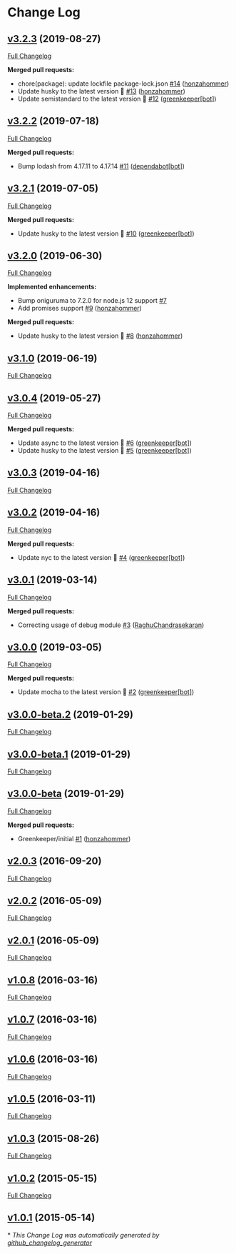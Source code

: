 # Change Log

## [v3.2.3](https://github.com/honzahommer/grok-js/tree/v3.2.3) (2019-08-27)
[Full Changelog](https://github.com/honzahommer/grok-js/compare/v3.2.2...v3.2.3)

**Merged pull requests:**

- chore\(package\): update lockfile package-lock.json [\#14](https://github.com/honzahommer/grok-js/pull/14) ([honzahommer](https://github.com/honzahommer))
- Update husky to the latest version 🚀 [\#13](https://github.com/honzahommer/grok-js/pull/13) ([honzahommer](https://github.com/honzahommer))
- Update semistandard to the latest version 🚀 [\#12](https://github.com/honzahommer/grok-js/pull/12) ([greenkeeper[bot]](https://github.com/apps/greenkeeper))

## [v3.2.2](https://github.com/honzahommer/grok-js/tree/v3.2.2) (2019-07-18)
[Full Changelog](https://github.com/honzahommer/grok-js/compare/v3.2.1...v3.2.2)

**Merged pull requests:**

- Bump lodash from 4.17.11 to 4.17.14 [\#11](https://github.com/honzahommer/grok-js/pull/11) ([dependabot[bot]](https://github.com/apps/dependabot))

## [v3.2.1](https://github.com/honzahommer/grok-js/tree/v3.2.1) (2019-07-05)
[Full Changelog](https://github.com/honzahommer/grok-js/compare/v3.2.0...v3.2.1)

**Merged pull requests:**

- Update husky to the latest version 🚀 [\#10](https://github.com/honzahommer/grok-js/pull/10) ([greenkeeper[bot]](https://github.com/apps/greenkeeper))

## [v3.2.0](https://github.com/honzahommer/grok-js/tree/v3.2.0) (2019-06-30)
[Full Changelog](https://github.com/honzahommer/grok-js/compare/v3.1.0...v3.2.0)

**Implemented enhancements:**

- Bump oniguruma to 7.2.0 for node.js 12 support [\#7](https://github.com/honzahommer/grok-js/issues/7)
- Add promises support [\#9](https://github.com/honzahommer/grok-js/pull/9) ([honzahommer](https://github.com/honzahommer))

**Merged pull requests:**

- Update husky to the latest version 🚀 [\#8](https://github.com/honzahommer/grok-js/pull/8) ([honzahommer](https://github.com/honzahommer))

## [v3.1.0](https://github.com/honzahommer/grok-js/tree/v3.1.0) (2019-06-19)
[Full Changelog](https://github.com/honzahommer/grok-js/compare/v3.0.4...v3.1.0)

## [v3.0.4](https://github.com/honzahommer/grok-js/tree/v3.0.4) (2019-05-27)
[Full Changelog](https://github.com/honzahommer/grok-js/compare/v3.0.3...v3.0.4)

**Merged pull requests:**

- Update async to the latest version 🚀 [\#6](https://github.com/honzahommer/grok-js/pull/6) ([greenkeeper[bot]](https://github.com/apps/greenkeeper))
- Update husky to the latest version 🚀 [\#5](https://github.com/honzahommer/grok-js/pull/5) ([greenkeeper[bot]](https://github.com/apps/greenkeeper))

## [v3.0.3](https://github.com/honzahommer/grok-js/tree/v3.0.3) (2019-04-16)
[Full Changelog](https://github.com/honzahommer/grok-js/compare/v3.0.2...v3.0.3)

## [v3.0.2](https://github.com/honzahommer/grok-js/tree/v3.0.2) (2019-04-16)
[Full Changelog](https://github.com/honzahommer/grok-js/compare/v3.0.1...v3.0.2)

**Merged pull requests:**

- Update nyc to the latest version 🚀 [\#4](https://github.com/honzahommer/grok-js/pull/4) ([greenkeeper[bot]](https://github.com/apps/greenkeeper))

## [v3.0.1](https://github.com/honzahommer/grok-js/tree/v3.0.1) (2019-03-14)
[Full Changelog](https://github.com/honzahommer/grok-js/compare/v3.0.0...v3.0.1)

**Merged pull requests:**

- Correcting usage of debug module [\#3](https://github.com/honzahommer/grok-js/pull/3) ([RaghuChandrasekaran](https://github.com/RaghuChandrasekaran))

## [v3.0.0](https://github.com/honzahommer/grok-js/tree/v3.0.0) (2019-03-05)
[Full Changelog](https://github.com/honzahommer/grok-js/compare/v3.0.0-beta.2...v3.0.0)

**Merged pull requests:**

- Update mocha to the latest version 🚀 [\#2](https://github.com/honzahommer/grok-js/pull/2) ([greenkeeper[bot]](https://github.com/apps/greenkeeper))

## [v3.0.0-beta.2](https://github.com/honzahommer/grok-js/tree/v3.0.0-beta.2) (2019-01-29)
[Full Changelog](https://github.com/honzahommer/grok-js/compare/v3.0.0-beta.1...v3.0.0-beta.2)

## [v3.0.0-beta.1](https://github.com/honzahommer/grok-js/tree/v3.0.0-beta.1) (2019-01-29)
[Full Changelog](https://github.com/honzahommer/grok-js/compare/v3.0.0-beta...v3.0.0-beta.1)

## [v3.0.0-beta](https://github.com/honzahommer/grok-js/tree/v3.0.0-beta) (2019-01-29)
[Full Changelog](https://github.com/honzahommer/grok-js/compare/v2.0.3...v3.0.0-beta)

**Merged pull requests:**

- Greenkeeper/initial [\#1](https://github.com/honzahommer/grok-js/pull/1) ([honzahommer](https://github.com/honzahommer))

## [v2.0.3](https://github.com/honzahommer/grok-js/tree/v2.0.3) (2016-09-20)
[Full Changelog](https://github.com/honzahommer/grok-js/compare/v2.0.2...v2.0.3)

## [v2.0.2](https://github.com/honzahommer/grok-js/tree/v2.0.2) (2016-05-09)
[Full Changelog](https://github.com/honzahommer/grok-js/compare/v2.0.1...v2.0.2)

## [v2.0.1](https://github.com/honzahommer/grok-js/tree/v2.0.1) (2016-05-09)
[Full Changelog](https://github.com/honzahommer/grok-js/compare/v1.0.8...v2.0.1)

## [v1.0.8](https://github.com/honzahommer/grok-js/tree/v1.0.8) (2016-03-16)
[Full Changelog](https://github.com/honzahommer/grok-js/compare/v1.0.7...v1.0.8)

## [v1.0.7](https://github.com/honzahommer/grok-js/tree/v1.0.7) (2016-03-16)
[Full Changelog](https://github.com/honzahommer/grok-js/compare/v1.0.6...v1.0.7)

## [v1.0.6](https://github.com/honzahommer/grok-js/tree/v1.0.6) (2016-03-16)
[Full Changelog](https://github.com/honzahommer/grok-js/compare/v1.0.5...v1.0.6)

## [v1.0.5](https://github.com/honzahommer/grok-js/tree/v1.0.5) (2016-03-11)
[Full Changelog](https://github.com/honzahommer/grok-js/compare/v1.0.3...v1.0.5)

## [v1.0.3](https://github.com/honzahommer/grok-js/tree/v1.0.3) (2015-08-26)
[Full Changelog](https://github.com/honzahommer/grok-js/compare/v1.0.2...v1.0.3)

## [v1.0.2](https://github.com/honzahommer/grok-js/tree/v1.0.2) (2015-05-15)
[Full Changelog](https://github.com/honzahommer/grok-js/compare/v1.0.1...v1.0.2)

## [v1.0.1](https://github.com/honzahommer/grok-js/tree/v1.0.1) (2015-05-14)


\* *This Change Log was automatically generated by [github_changelog_generator](https://github.com/skywinder/Github-Changelog-Generator)*
